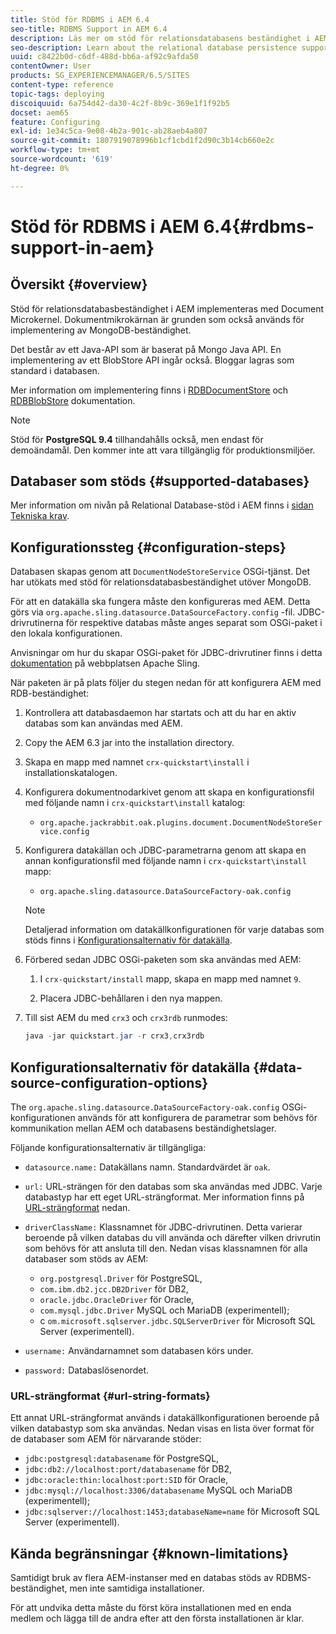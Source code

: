 ```yaml
---
title: Stöd för RDBMS i AEM 6.4
seo-title: RDBMS Support in AEM 6.4
description: Läs mer om stöd för relationsdatabasens beständighet i AEM 6.4 och de tillgängliga konfigurationsalternativen.
seo-description: Learn about the relational database persistence support in AEM 6.4 and the available configuration options.
uuid: c8422b0d-c6df-488d-bb6a-af92c9afda50
contentOwner: User
products: SG_EXPERIENCEMANAGER/6.5/SITES
content-type: reference
topic-tags: deploying
discoiquuid: 6a754d42-da30-4c2f-8b9c-369e1f1f92b5
docset: aem65
feature: Configuring
exl-id: 1e34c5ca-9e08-4b2a-901c-ab28aeb4a807
source-git-commit: 1807919078996b1cf1cbd1f2d90c3b14cb660e2c
workflow-type: tm+mt
source-wordcount: '619'
ht-degree: 0%

---
```


# Stöd för RDBMS i AEM 6.4{#rdbms-support-in-aem}

## Översikt {#overview}

Stöd för relationsdatabasbeständighet i AEM implementeras med Document Microkernel. Dokumentmikrokärnan är grunden som också används för implementering av MongoDB-beständighet.

Det består av ett Java-API som är baserat på Mongo Java API. En implementering av ett BlobStore API ingår också. Bloggar lagras som standard i databasen.

Mer information om implementering finns i [RDBDocumentStore](https://jackrabbit.apache.org/oak/docs/apidocs/org/apache/jackrabbit/oak/plugins/document/rdb/RDBDocumentStore.html) och [RDBBlobStore](https://jackrabbit.apache.org/oak/docs/apidocs/org/apache/jackrabbit/oak/plugins/document/rdb/RDBBlobStore.html) dokumentation.

>[!NOTE]
>
>Stöd för **PostgreSQL 9.4** tillhandahålls också, men endast för demoändamål. Den kommer inte att vara tillgänglig för produktionsmiljöer.

## Databaser som stöds {#supported-databases}

Mer information om nivån på Relational Database-stöd i AEM finns i [sidan Tekniska krav](/help/sites-deploying/technical-requirements.md).

## Konfigurationssteg {#configuration-steps}

Databasen skapas genom att `DocumentNodeStoreService` OSGi-tjänst. Det har utökats med stöd för relationsdatabasbeständighet utöver MongoDB.

För att en datakälla ska fungera måste den konfigureras med AEM. Detta görs via `org.apache.sling.datasource.DataSourceFactory.config` -fil. JDBC-drivrutinerna för respektive databas måste anges separat som OSGi-paket i den lokala konfigurationen.

Anvisningar om hur du skapar OSGi-paket för JDBC-drivrutiner finns i detta [dokumentation](https://sling.apache.org/documentation/bundles/datasource-providers.html#convert-driver-jars-to-bundle) på webbplatsen Apache Sling.

När paketen är på plats följer du stegen nedan för att konfigurera AEM med RDB-beständighet:

1. Kontrollera att databasdaemon har startats och att du har en aktiv databas som kan användas med AEM.
1. Copy the AEM 6.3 jar into the installation directory.
1. Skapa en mapp med namnet `crx-quickstart\install` i installationskatalogen.
1. Konfigurera dokumentnodarkivet genom att skapa en konfigurationsfil med följande namn i `crx-quickstart\install` katalog:

   * `org.apache.jackrabbit.oak.plugins.document.DocumentNodeStoreService.config`

1. Konfigurera datakällan och JDBC-parametrarna genom att skapa en annan konfigurationsfil med följande namn i `crx-quickstart\install` mapp:

   * `org.apache.sling.datasource.DataSourceFactory-oak.config`

   >[!NOTE]
   >
   >Detaljerad information om datakällkonfigurationen för varje databas som stöds finns i [Konfigurationsalternativ för datakälla](/help/sites-deploying/rdbms-support-in-aem.md#data-source-configuration-options).

1. Förbered sedan JDBC OSGi-paketen som ska användas med AEM:

   1. I `crx-quickstart/install` mapp, skapa en mapp med namnet `9`.

   1. Placera JDBC-behållaren i den nya mappen.

1. Till sist AEM du med `crx3` och `crx3rdb` runmodes:

   ```java
   java -jar quickstart.jar -r crx3,crx3rdb
   ```

## Konfigurationsalternativ för datakälla {#data-source-configuration-options}

The `org.apache.sling.datasource.DataSourceFactory-oak.config` OSGi-konfigurationen används för att konfigurera de parametrar som behövs för kommunikation mellan AEM och databasens beständighetslager.

Följande konfigurationsalternativ är tillgängliga:

* `datasource.name:` Datakällans namn. Standardvärdet är `oak`.

* `url:` URL-strängen för den databas som ska användas med JDBC. Varje databastyp har ett eget URL-strängformat. Mer information finns på [URL-strängformat](/help/sites-deploying/rdbms-support-in-aem.md#url-string-formats) nedan.

* `driverClassName:` Klassnamnet för JDBC-drivrutinen. Detta varierar beroende på vilken databas du vill använda och därefter vilken drivrutin som behövs för att ansluta till den. Nedan visas klassnamnen för alla databaser som stöds av AEM:

   * `org.postgresql.Driver` för PostgreSQL,
   * `com.ibm.db2.jcc.DB2Driver` för DB2,
   * `oracle.jdbc.OracleDriver` för Oracle,
   * `com.mysql.jdbc.Driver` MySQL och MariaDB (experimentell);
   * c `om.microsoft.sqlserver.jdbc.SQLServerDriver` för Microsoft SQL Server (experimentell).

* `username:` Användarnamnet som databasen körs under.

* `password:` Databaslösenordet.

### URL-strängformat {#url-string-formats}

Ett annat URL-strängformat används i datakällkonfigurationen beroende på vilken databastyp som ska användas. Nedan visas en lista över format för de databaser som AEM för närvarande stöder:

* `jdbc:postgresql:databasename` för PostgreSQL,
* `jdbc:db2://localhost:port/databasename` för DB2,
* `jdbc:oracle:thin:localhost:port:SID` för Oracle,
* `jdbc:mysql://localhost:3306/databasename` MySQL och MariaDB (experimentell);
* `jdbc:sqlserver://localhost:1453;databaseName=name` för Microsoft SQL Server (experimentell).

## Kända begränsningar {#known-limitations}

Samtidigt bruk av flera AEM-instanser med en databas stöds av RDBMS-beständighet, men inte samtidiga installationer.

För att undvika detta måste du först köra installationen med en enda medlem och lägga till de andra efter att den första installationen är klar.
